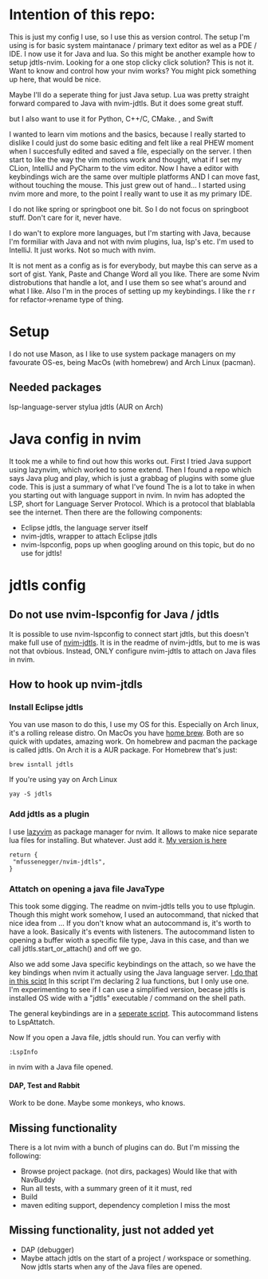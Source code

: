 # Intention of this repo:

This is just my config I use, so I use this as version control. The setup I'm using is for basic system maintanace / primary text editor as wel as a PDE / IDE. I now use it for Java and lua. So this might be another example how to setup jdtls-nvim. Looking for a one stop clicky click solution? This is not it. Want to know and control how your nvim works? You might pick something up here, that would be nice.

Maybe I'll do a seperate thing for just Java setup. Lua was pretty straight forward compared to Java with nvim-jdtls. But it does some great stuff.

but I also want to use it for Python, C++/C, CMake. , and Swift

I wanted to learn vim motions and the basics, because I really started to dislike I could just do some basic editing and
felt like a real PHEW moment when I succesfully edited and saved a file, especially on the server. I then start to like the way
the vim motions work and thought, what if I set my CLion, IntelliJ and PyCharm to the vim editor. Now I have a editor with keybindings wich are the same over multiple platforms AND I can move fast, without touching the mouse. This just grew out of hand... I started using nvim more and more, to the point I really want to use it as my primary IDE.

I do not like spring or springboot one bit. So I do not focus on springboot stuff. Don't care for it, never have.

I do wan't to explore more languages, but I'm starting with Java, because I'm formiliar with Java and not with nvim plugins, lua, lsp's etc. I'm used to IntelliJ. It just works. Not so much with nvim.

It is not ment as a config as is for everybody, but maybe this can serve as a sort of gist. Yank, Paste and Change Word all you like.
There are some Nvim distrobutions that handle a lot, and I use them so see what's around and what I like. Also I'm in the proces of setting up my keybindings. I like the <leader> r r for refactor->rename type of thing.

# Setup
I do not use Mason, as I like to use system package managers on my favourate OS-es, being MacOs (with homebrew) and Arch Linux (pacman).

## Needed packages
lsp-language-server
stylua
jdtls (AUR on Arch)

# Java config in nvim
It took me a while to find out how this works out. First I tried Java support using lazynvim, which worked to some extend. Then I found a repo which says Java plug and play, which is just a grabbag of plugins with some glue code.
This is just a summary of what I've found
The is a lot to take in when you starting out with language support in nvim. In nvim has adopted the LSP, short for Language Server Protocol. Which is a protocol that blablabla see the internet. Then there are the following components:
- Eclipse jdtls, the language server itself
- nvim-jdtls, wrapper to attach Eclipse jtdls 
- nvim-lspconfig, pops up when googling around on this topic, but do no use for jdtls!

# jdtls config
## Do not use nvim-lspconfig for Java / jdtls
It is possible to use nvim-lspconfig to connect start jdtls, but this doesn't make full use of [nvim-jdtls](https://github.com/mfussenegger/nvim-jdtls). It is in the readme of nvim-jdtls, but to me is was not that ovbious. Instead, ONLY configure nvim-jdtls to attach on Java files in nvim.

## How to hook up nvim-jtdls
### Install Eclipse jdtls
You van use mason to do this, I use my OS for this. Especially on Arch linux, it's a rolling release distro. On MacOs you have [home brew](https://brew.sh). Both are so quick with updates, amazing work. On homebrew and pacman the package is called jdtls. On Arch it is a AUR package. For Homebrew that's just:
```
brew isntall jdtls
```

If you're using yay on Arch Linux
```
yay -S jdtls
```

### Add jdtls as a plugin
I use [lazyvim](https://github.com/folke/lazy.nvim) as package manager for nvim. It allows to make nice separate lua files for installing. But whatever. Just add it. [My version is here](https://github.com/gjvanderheiden/nvim/blob/main/lua/plugins/jdtls.lua)
```
return {
 "mfussenegger/nvim-jdtls",
}
```

### Attatch on opening a java file JavaType
This took some digging. The readme on nvim-jdtls tells you to use ftplugin. Though this might work somehow, I used an autocommand, that nicked that nice idea from ... If you don't know what an autocommand is, it's worth to have a look. Basically it's events with listeners. The autocommand listen to opening a buffer wioth a specific file type, Java in this case, and than we call jdtls.start_or_attach() and off we go. 

Also we add some Java specific keybindings on the attach, so we have the key bindings when nvim it actually using the Java language server.
[I do that in this scipt](https://github.com/gjvanderheiden/nvim/blob/main/lua/config/autocommands/jdtls.lua) In this script I'm declaring 2 lua functions, but I only use one. I'm experimenting to see if I can use a simplified version, becase jdtls is installed OS wide with a "jdtls" executable / command on the shell path.

The general keybindings are in a [seperate script](https://github.com/gjvanderheiden/nvim/blob/main/lua/config/autocommands/lsp.lua). This autocommand listens to LspAttatch.

Now If you open a Java file, jdtls should run. You can verfiy with
```
:LspInfo
```
in nvim with a Java file opened.

#### DAP, Test and Rabbit
Work to be done. Maybe some monkeys, who knows.

## Missing functionality
There is a lot nvim with a bunch of plugins can do. But I'm missing the following:
- Browse project package. (not dirs, packages) Would like that with NavBuddy
- Run all tests, with a summary green of it it must, red
- Build
- maven editing support, dependency completion I miss the most
## Missing functionality, just not added yet
- DAP (debugger)
- Maybe attach jdtls on the start of a project / workspace or something. Now jdtls starts when any of the Java files are opened. 
